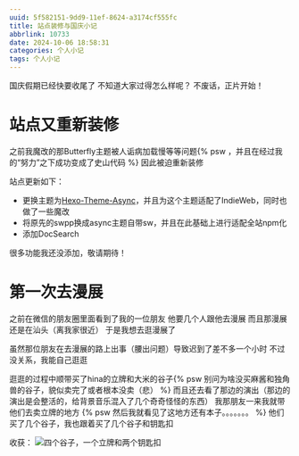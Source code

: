 ```yaml
---
uuid: 5f582151-9dd9-11ef-8624-a3174cf555fc
title: 站点装修与国庆小记
abbrlink: 10733
date: 2024-10-06 18:58:31
categories: 个人小记
tags: 个人小记
---
```

国庆假期已经快要收尾了
不知道大家过得怎么样呢？
不废话，正片开始！
<!-- more -->
# 站点又重新装修
之前我魔改的那Butterfly主题被人诟病加载慢等等问题{% psw ，并且在经过我的“努力”之下成功变成了史山代码 %}
因此被迫重新装修

站点更新如下：
- 更换主题为[Hexo-Theme-Async](https://hexo-theme-async.imalun.com/)，并且为这个主题适配了IndieWeb，同时也做了一些魔改
- 将原先的swpp换成async主题自带sw，并且在此基础上进行适配全站npm化
- 添加DocSearch

很多功能我还没添加，敬请期待！

# 第一次去漫展
之前在微信的朋友圈里面看到了我的一位朋友
他要几个人跟他去漫展
而且那漫展还是在汕头（离我家很近）
于是我想去逛漫展了

虽然那位朋友在去漫展的路上出事（腰出问题）导致迟到了差不多一个小时
不过没关系，我能自己逛逛

逛逛的过程中顺带买了hina的立牌和大米的谷子{% psw 别问为啥没买麻酱和独角兽的谷子，貌似卖完了或者根本没卖（悲） %}
而且还去看了那边的演出（那边的演出是会整活的，给背景音乐混入了几个奇奇怪怪的东西）
我那朋友一来我就带他们去卖立牌的地方
{% psw 然后我就看见了这地方还有本子。。。。。。。 %}
他们买了几个谷子，我也跟着买了几个谷子和钥匙扣

收获：
![四个谷子，一个立牌和两个钥匙扣](https://jsd.cdn.storisinz.site/gh/SinzMise/picx-images-hosting@master/82245cff3c03cdd649f4b71ea6b8cc1.5tr06yjfnx.webp)
